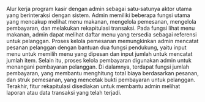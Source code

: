 Alur kerja program kasir dengan admin sebagai satu-satunya aktor utama yang berinteraksi dengan sistem. Admin memiliki beberapa fungsi utama yang mencakup melihat menu makanan, mengelola pemesanan, mengelola pembayaran, dan melakukan rekapitulasi transaksi. Pada fungsi lihat menu makanan, admin dapat melihat daftar menu yang tersedia sebagai referensi untuk pelanggan. Proses kelola pemesanan memungkinkan admin mencatat pesanan pelanggan dengan bantuan dua fungsi pendukung, yaitu input menu untuk memilih menu yang dipesan dan input jumlah untuk mencatat jumlah item. Selain itu, proses kelola pembayaran digunakan admin untuk menangani pembayaran pelanggan. Di dalamnya, terdapat fungsi jumlah pembayaran, yang membantu menghitung total biaya berdasarkan pesanan, dan struk pemesanan, yang mencetak bukti pembayaran untuk pelanggan. Terakhir, fitur rekapitulasi disediakan untuk membantu admin melihat laporan atau data transaksi yang telah terjadi.
